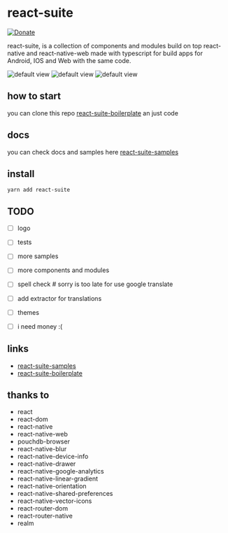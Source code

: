 # react-suite

[![Donate](https://img.shields.io/badge/Donate-PayPal-green.svg)](https://www.paypal.me/gpardogamez)

react-suite, is a collection of components and modules build on top react-native 
and react-native-web made with typescript for build apps for Android, 
IOS and Web with the same code.

![default view](https://github.com/jerson/react-suite/raw/master/docs/sample.png)
![default view](https://github.com/jerson/react-suite/raw/master/docs/sample1.png)
![default view](https://github.com/jerson/react-suite/raw/master/docs/sample2.png)



## how to start 

you can clone this repo [react-suite-boilerplate](https://github.com/jerson/react-suite-boilerplate) an just code

## docs 

you can check docs and samples here [react-suite-samples](https://github.com/jerson/react-suite-samples)

## install 

    yarn add react-suite
    
    
## TODO 

- [ ] logo
- [ ] tests
- [ ] more samples
- [ ] more components and modules
- [ ] spell check # sorry is too late for use google translate
- [ ] add extractor for translations
- [ ] themes
- [ ] i need money :(


## links

- [react-suite-samples](https://github.com/jerson/react-suite-samples)
- [react-suite-boilerplate](https://github.com/jerson/react-suite-boilerplate)


## thanks to

- react
- react-dom
- react-native
- react-native-web
- pouchdb-browser
- react-native-blur
- react-native-device-info
- react-native-drawer
- react-native-google-analytics
- react-native-linear-gradient
- react-native-orientation
- react-native-shared-preferences
- react-native-vector-icons
- react-router-dom
- react-router-native
- realm
